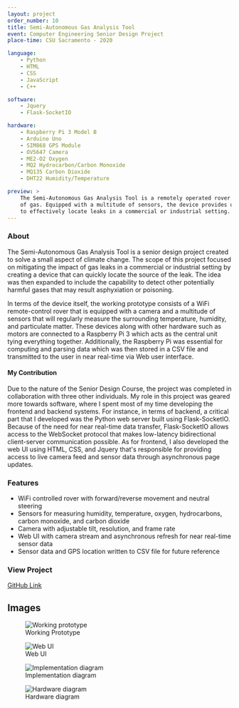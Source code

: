 ```yaml
---
layout: project
order_number: 10
title: Semi-Autonomous Gas Analysis Tool
event: Computer Engineering Senior Design Project
place-time: CSU Sacramento - 2020

language:
    - Python
    - HTML
    - CSS
    - JavaScript
    - C++

software:
    - Jquery
    - Flask-SocketIO

hardware:
    - Raspberry Pi 3 Model B
    - Arduino Uno
    - SIM868 GPS Module
    - OV5647 Camera
    - ME2-O2 Oxygen
    - MQ2 Hydrocarbon/Carbon Monoxide
    - MQ135 Carbon Dioxide
    - DHT22 Humidity/Temperature

preview: >
    The Semi-Autonomous Gas Analysis Tool is a remotely operated rover designed to detect hazardous concentrations
    of gas. Equipped with a multitude of sensors, the device provides users near real-time data of particulate matter
    to effectively locate leaks in a commercial or industrial setting.
---
```


### About

The Semi-Autonomous Gas Analysis Tool is a senior design project created to solve a small aspect of climate change.
The scope of this project focused on mitigating the impact of gas leaks in a commercial or industrial setting by
creating a device that can quickly locate the source of the leak. The idea was then expanded to include the capability
to detect other potentially harmful gases that may result asphyxiation or poisoning.

In terms of the device itself, the working prototype consists of a WiFi remote-control rover that is equipped with a
camera and a multitude of sensors that will regularly measure the surrounding temperature, humidity, and particulate matter.
These devices along with other hardware such as motors are connected to a Raspberry Pi 3 which acts as the central unit
tying everything together. Additionally, the Raspberry Pi was essential for computing and parsing data which was then
stored in a CSV file and transmitted to the user in near real-time via Web user interface.


#### My Contribution

Due to the nature of the Senior Design Course, the project was completed in collaboration with three other individuals. My role
in this project was geared more towards software, where I spent most of my time developing the frontend and backend systems. For
instance, in terms of backend, a critical part that I developed was the Python web server built using Flask-SocketIO. Because of
the need for near real-time data transfer, Flask-SocketIO allows access to the WebSocket protocol that makes low-latency
bidirectional client-server communication possible. As for frontend, I also developed the web UI using HTML, CSS, and Jquery that's
responsible for providing access to live camera feed and sensor data through asynchronous page updates.


### Features

- WiFi controlled rover with forward/reverse movement and neutral steering
- Sensors for measuring humidity, temperature, oxygen, hydrocarbons, carbon monoxide, and carbon dioxide
- Camera with adjustable tilt, resolution, and frame rate
- Web UI with camera stream and asynchronous refresh for near real-time sensor data
- Sensor data and GPS location written to CSV file for future reference


### View Project
[GitHub Link](https://github.com/AHueya/Semi-Autonomous-Gas-Analysis-Tool)

<!--more-->

## Images

<figure>
    <img src="..\assets\images\projects\Semi-Autonomous_Gas_Analysis_Tool\01.jpg" alt="Working prototype">
    <figcaption>Working Prototype</figcaption>
</figure>

<figure>
    <img src="..\assets\images\projects\Semi-Autonomous_Gas_Analysis_Tool\02.jpg" alt="Web UI">
    <figcaption>Web UI</figcaption>
</figure>

<figure>
    <img src="..\assets\images\projects\Semi-Autonomous_Gas_Analysis_Tool\03.jpg" alt="Implementation diagram">
    <figcaption>Implementation diagram</figcaption>
</figure>

<figure>
    <img src="..\assets\images\projects\Semi-Autonomous_Gas_Analysis_Tool\04.jpg" alt="Hardware diagram">
    <figcaption>Hardware diagram</figcaption>
</figure>
